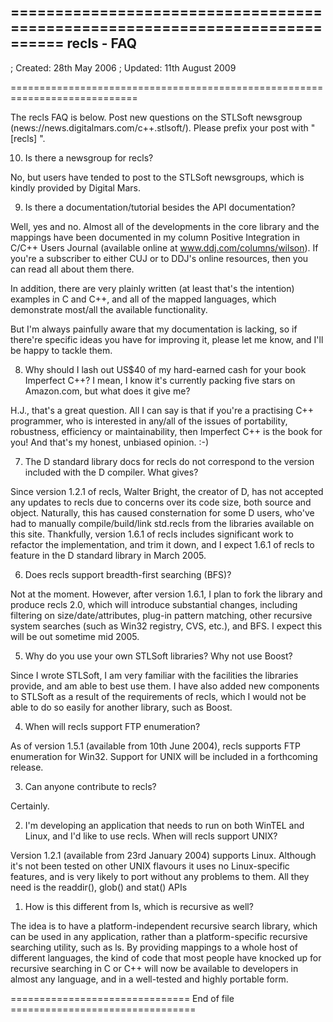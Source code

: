 ============================================================================
recls - FAQ
-----------

; Created:  28th May 2006
; Updated:  11th August 2009

============================================================================

The recls FAQ is below. Post new questions on the STLSoft newsgroup
(news://news.digitalmars.com/c++.stlsoft/). Please prefix your post with
"[recls] ".


10. Is there a newsgroup for recls?

  No, but users have tended to post to the STLSoft newsgroups, which is
  kindly provided by Digital Mars.  
   
9. Is there a documentation/tutorial besides the API documentation?  

  Well, yes and no. Almost all of the developments in the core library and
  the mappings have been documented in my column Positive Integration in
  C/C++ Users Journal (available online at www.ddj.com/columns/wilson). If
  you're a subscriber to either CUJ or to DDJ's online resources, then you
  can read all about them there. 

  In addition, there are very plainly written (at least that's the
  intention) examples in C and C++, and all of the mapped languages, which
  demonstrate most/all the available functionality. 

  But I'm always painfully aware that my documentation is lacking, so if
  there're specific ideas you have for improving it, please let me know, and
  I'll be happy to tackle them.  
   
8. Why should I lash out US$40 of my hard-earned cash for your book
  Imperfect C++? I mean, I know it's currently packing five stars on
  Amazon.com, but what does it give me?  

  H.J., that's a great question. All I can say is that if you're a
  practising C++ programmer, who is interested in any/all of the issues of
  portability, robustness, efficiency or maintainability, then Imperfect C++
  is the book for you! And that's my honest, unbiased opinion. :-)  
   
7. The D standard library docs for recls do not correspond to the version
  included with the D compiler. What gives?  

  Since version 1.2.1 of recls, Walter Bright, the creator of D, has not
  accepted any updates to recls due to concerns over its code size, both
  source and object. Naturally, this has caused consternation for some D
  users, who've had to manually compile/build/link std.recls from the
  libraries available on this site. Thankfully, version 1.6.1 of recls
  includes significant work to refactor the implementation, and trim it
  down, and I expect 1.6.1 of recls to feature in the D standard library in
  March 2005.  
   
6. Does recls support breadth-first searching (BFS)?  

  Not at the moment. However, after version 1.6.1, I plan to fork the
  library and produce recls 2.0, which will introduce substantial changes,
  including filtering on size/date/attributes, plug-in pattern matching,
  other recursive system searches (such as Win32 registry, CVS, etc.), and
  BFS. I expect this will be out sometime mid 2005.  
   
5. Why do you use your own STLSoft libraries? Why not use Boost?  

  Since I wrote STLSoft, I am very familiar with the facilities the
  libraries provide, and am able to best use them. I have also added new
  components to STLSoft as a result of the requirements of recls, which I
  would not be able to do so easily for another library, such as Boost.  
   
4. When will recls support FTP enumeration?  

  As of version 1.5.1 (available from 10th June 2004), recls supports FTP
  enumeration for Win32. Support for UNIX will be included in a forthcoming
  release.  
   
3. Can anyone contribute to recls?  

  Certainly.  
   
2. I'm developing an application that needs to run on both WinTEL and Linux, and I'd like to use recls. When will recls support UNIX?  

  Version 1.2.1 (available from 23rd January 2004) supports Linux. Although
  it's not been tested on other UNIX flavours it uses no Linux-specific
  features, and is very likely to port without any problems to them. All
  they need is the readdir(), glob() and stat() APIs 
 
   
1. How is this different from ls, which is recursive as well?  

  The idea is to have a platform-independent recursive search library, which
  can be used in any application, rather than a platform-specific recursive
  searching utility, such as ls. By providing mappings to a whole host of
  different languages, the kind of code that most people have knocked up for
  recursive searching in C or C++ will now be available to developers in
  almost any language, and in a well-tested and highly portable form.  
  

=============================== End of file ================================
